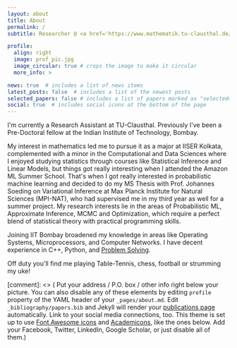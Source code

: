 ```yaml
---
layout: about
title: About
permalink: /
subtitle: Researcher @ <a href='https://www.mathematik.tu-clausthal.de/en/ueber-uns/mitarbeiter/'> TU-Clausthal </a>• <b>Previously:</b> <b>Pre-Doc Fellow</b> @ <a href='https://www.iitb.ac.in/'>IIT Bombay</a> | <a href='https://www.mpinat.mpg.de/soeding'> Soeding Lab @ MPI-NAT Goettingen</a> | <a href='https://www.iiserkol.ac.in/'>IISER Kolkata</a>

profile:
  align: right
  image: prof_pic.jpg
  image_circular: true # crops the image to make it circular
  more_info: >

news: true  # includes a list of news items
latest_posts: false  # includes a list of the newest posts
selected_papers: false # includes a list of papers marked as "selected={true}"
social: true  # includes social icons at the bottom of the page
---
```


I'm currently a Research Assistant at TU-Clausthal. Previously I've been a Pre-Doctoral fellow at the Indian Institute of Technology, Bombay.

My interest in mathematics led me to pursue it as a major at IISER Kolkata, complemented with a minor in the Computational and Data Sciences where I enjoyed studying statistics through courses like Statistical Inference and Linear Models, but things got really interesting when I attended the Amazon ML Summer School. That's when I got really interested in probabilistic machine learning and decided to do my MS Thesis with Prof. Johannes Soeding on Variational Inference at Max Planck Institute for Natural Sciences (MPI-NAT), who had supervised me in my third year as well for a summer project. My research interests lie in the areas of Probabilistic ML, Approximate Inference, MCMC and Optimization, which require a perfect blend of statistical theory with practical programming skills.

Joining IIT Bombay broadened my knowledge in areas like Operating Systems, Microprocessors, and Computer Networks. I have decent experience in C++, Python, and [Problem Solving](https://leetcode.com/ananyapam7/). 

Off duty you'll find me playing Table-Tennis, chess, football or strumming my uke!

[comment]: <> ( Put your address / P.O. box / other info right below your picture. You can also disable any of these elements by editing `profile` property of the YAML header of your `_pages/about.md`. Edit `_bibliography/papers.bib` and Jekyll will render your [publications page](/al-folio/publications/) automatically. Link to your social media connections, too. This theme is set up to use [Font Awesome icons](http://fortawesome.github.io/Font-Awesome/) and [Academicons](https://jpswalsh.github.io/academicons/), like the ones below. Add your Facebook, Twitter, LinkedIn, Google Scholar, or just disable all of them.)